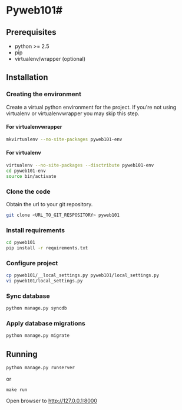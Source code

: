 # Pyweb101#
## Prerequisites ##

- python >= 2.5
- pip
- virtualenv/wrapper (optional)

## Installation ##
### Creating the environment ###
Create a virtual python environment for the project.
If you're not using virtualenv or virtualenvwrapper you may skip this step.

#### For virtualenvwrapper ####
```bash
mkvirtualenv --no-site-packages pyweb101-env
```

#### For virtualenv ####
```bash
virtualenv --no-site-packages --disctribute pyweb101-env
cd pyweb101-env
source bin/activate
```

### Clone the code ###
Obtain the url to your git repository.

```bash
git clone <URL_TO_GIT_RESPOSITORY> pyweb101
```

### Install requirements ###
```bash
cd pyweb101
pip install -r requirements.txt
```

### Configure project ###
```bash
cp pyweb101/__local_settings.py pyweb101/local_settings.py
vi pyweb101/local_settings.py
```

### Sync database ###
```bash
python manage.py syncdb
```

### Apply database migrations ###
```bash
python manage.py migrate
```

## Running ##
```bash
python manage.py runserver
```
or 
```
make run
```

Open browser to http://127.0.0.1:8000
